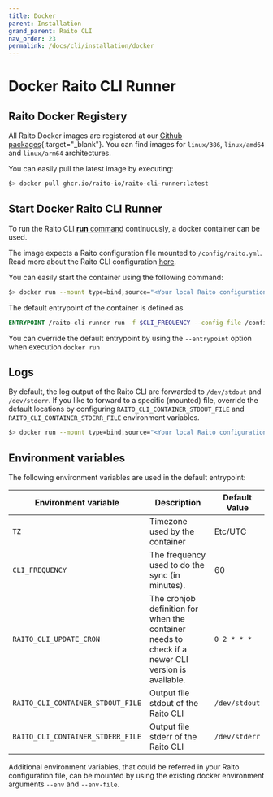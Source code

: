 ```yaml
---
title: Docker
parent: Installation
grand_parent: Raito CLI
nav_order: 23
permalink: /docs/cli/installation/docker
---
```

# Docker Raito CLI Runner

## Raito Docker Registery
All Raito Docker images are registered at our [Github packages](https://github.com/raito-io/cli-runner/pkgs/container/raito-cli-runner){:target="_blank"}.
You can find images for `linux/386`, `linux/amd64` and `linux/arm64` architectures.

You can easily pull the latest image by executing:
```bash
$> docker pull ghcr.io/raito-io/raito-cli-runner:latest
```

## Start Docker Raito CLI Runner

To run the Raito CLI [**run** command](/docs/cli/commands) continuously, a docker container can be used.

The image expects a Raito configuration file mounted to `/config/raito.yml`.
Read more about the Raito CLI configuration [here](/docs/cli/configuration).

You can easily start the container using the following command:
```bash
$> docker run --mount type=bind,source="<Your local Raito configuration file>",target="/config/raito.yml",readonly ghcr.io/raito-io/raito-cli-runner:latest
```

The default entrypoint of the container is defined as
```dockerfile
ENTRYPOINT /raito-cli-runner run -f $CLI_FREQUENCY --config-file /config/raito.yml --log-output
```

You can override the default entrypoint by using the `--entrypoint` option when execution `docker run`

## Logs
By default, the log output of the Raito CLI are forwarded to `/dev/stdout` and `/dev/stderr`. 
If you like to forward to a specific (mounted) file, override the default locations by configuring `RAITO_CLI_CONTAINER_STDOUT_FILE` and `RAITO_CLI_CONTAINER_STDERR_FILE` environment variables.

```bash
$> docker run --mount type=bind,source="<Your local Raito configuration file>",target="/config/raito.yml",readonly -v <Directory to store logs>:/logs/ --env "RAITO_CLI_CONTAINER_STDOUT_FILE=/logs/output.txt" --env "RAITO_CLI_CONTAINER_STDERR_FILE=/logs/err.txt" raito-cli-runner:latest
```

## Environment variables
The following environment variables are used in the default entrypoint:

| Environment variable              | Description                                                                                       | Default Value |
|-----------------------------------|---------------------------------------------------------------------------------------------------|---------------|
| `TZ`                              | Timezone used by the container                                                                    | Etc/UTC       |
| `CLI_FREQUENCY`                   | The frequency used to do the sync (in minutes).                                                   | 60            |
| `RAITO_CLI_UPDATE_CRON`           | The cronjob definition for when the container needs to check if a newer CLI version is available. | `0 2 * * *`   |
| `RAITO_CLI_CONTAINER_STDOUT_FILE` | Output file stdout of the Raito CLI                                                               | `/dev/stdout` |
| `RAITO_CLI_CONTAINER_STDERR_FILE` | Output file stderr of the Raito CLI                                                               | `/dev/stderr` |

Additional environment variables, that could be referred in your Raito configuration file, can be mounted by using the existing docker environment arguments `--env` and `--env-file`.
